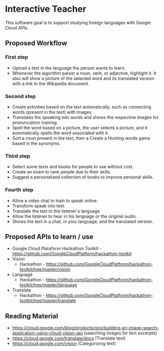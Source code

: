 # Interactive Teacher
This software goal is to support studying foreign languages with Google Cloud APIs.

## Proposed Workflow

### First step
- Upload a text in the language the person wants to learn.
- Whenever the algorithm parser a noun, verb, or adjective, highlight it. It also will show a picture of the selected word and its translated version with a link to the Wikipedia document.

### Second step
- Create activities based on the text automatically, such as connecting words (present in the text) with images.
- Translates the speaking into words and shows the respective images for pronunciation training.
- Spell the word based on a picture, the user selects a picture, and it automatically spells the word associated with it.
- Sort a noun present in the text, then a Create a Hunting words game based in the synonyms.

### Third step
- Select some texts and books for people to use without cost.
- Create an exam to rank people due to their skills.
- Suggest a personalized collection of books to improve personal skills.

### Fourth step
- Allow a video chat to train to speak online.
- Transform speak into text.
- Translate the text to the listener's language.
- Allow the listener to hear in his language or the original audio.
- Shows the text in a chat, in your language, and the translated version.

## Proposed APIs to learn / use
- Google Cloud Plataform Hackathon Toolkit - https://github.com/GoogleCloudPlatform/hackathon-toolkit
- Vision
  - Hackathon - https://github.com/GoogleCloudPlatform/hackathon-toolkit/tree/master/vision
- Language
  - Hackathon - https://github.com/GoogleCloudPlatform/hackathon-toolkit/tree/master/language
- Translate
  - Hackathon - https://github.com/GoogleCloudPlatform/hackathon-toolkit/tree/master/translate

## Reading Material
- https://cloud.google.com/blog/products/gcp/building-an-image-search-application-using-cloud-vision-api (searching images for text excerpts)
- https://cloud.google.com/translate/docs (Translate text)
- https://cloud.google.com/vision (Categorizing text)
